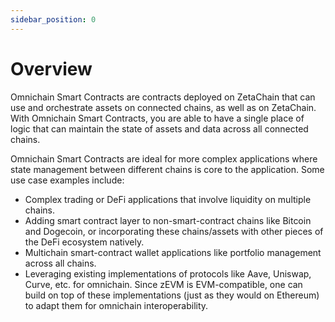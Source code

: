 ```yaml
---
sidebar_position: 0
---
```


# Overview

Omnichain Smart Contracts are contracts deployed on ZetaChain that can use and
orchestrate assets on connected chains, as well as on ZetaChain. With Omnichain
Smart Contracts, you are able to have a single place of logic that can maintain
the state of assets and data across all connected chains.

Omnichain Smart Contracts are ideal for more complex applications where state
management between different chains is core to the application. Some use case
examples include:

- Complex trading or DeFi applications that involve liquidity on multiple
  chains.
- Adding smart contract layer to non-smart-contract chains like Bitcoin and
  Dogecoin, or incorporating these chains/assets with other pieces of the DeFi
  ecosystem natively.
- Multichain smart-contract wallet applications like portfolio management across
  all chains.
- Leveraging existing implementations of protocols like Aave, Uniswap, Curve,
  etc. for omnichain. Since zEVM is EVM-compatible, one can build on top of
  these implementations (just as they would on Ethereum) to adapt them for
  omnichain interoperability.
